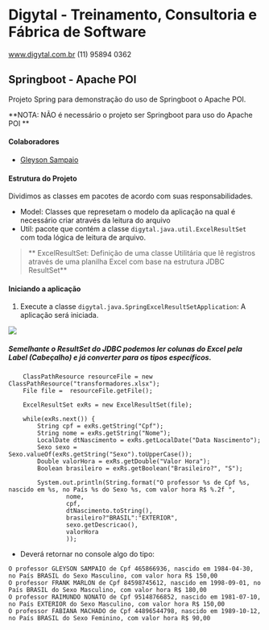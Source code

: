 # Digytal - Treinamento, Consultoria e Fábrica de Software
www.digytal.com.br
(11) 95894 0362

## Springboot - Apache POI

Projeto Spring para demonstração do uso de Springboot o Apache POI.

**NOTA: NÃO é necessário o projeto ser Springboot para uso do Apache POI **

#### Colaboradores
- [Gleyson Sampaio](https://github.com/glysns)

#### Estrutura do Projeto
Dividimos as classes em pacotes de acordo com suas responsabilidades.
- Model: Classes que represetam o modelo da aplicação na qual é necessário criar através da leitura do arquivo
- Util: pacote que contém a classe `digytal.java.util.ExcelResultSet` com toda lógica de leitura de arquivo.

> ** ExcelResultSet: Definição de uma classe Utilitária que lê registros através de uma planilha Excel com base na estrutura JDBC ResultSet**

#### Iniciando a aplicação

1. Execute a classe `digytal.java.SpringExcelResultSetApplication`: A aplicação será iniciada.

![](https://github.com/glysns/java-exemplos/blob/main/spring/spring-poi-excel-resultset/src/main/resources/exrs-poi-sample.png)

##### Semelhante o ResultSet do JDBC podemos ler colunas do Excel pela Label (Cabeçalho) e já converter para os tipos específicos.
```
	ClassPathResource resourceFile = new ClassPathResource("transformadores.xlsx");
	File file =  resourceFile.getFile();

	ExcelResultSet exRs = new ExcelResultSet(file);

	while(exRs.next()) {
		String cpf = exRs.getString("Cpf");
		String nome = exRs.getString("Nome");
		LocalDate dtNascimento = exRs.getLocalDate("Data Nascimento");
		Sexo sexo = Sexo.valueOf(exRs.getString("Sexo").toUpperCase());
		Double valorHora = exRs.getDouble("Valor Hora");
		Boolean brasileiro = exRs.getBoolean("Brasileiro?", "S");

		System.out.println(String.format("O professor %s de Cpf %s, nascido em %s, no País %s do Sexo %s, com valor hora R$ %.2f ",
				nome,
				cpf,
				dtNascimento.toString(),
				brasileiro?"BRASIL":"EXTERIOR",
				sexo.getDescricao(),
				valorHora
				));		
```

* Deverá retornar no console algo do tipo:
```
O professor GLEYSON SAMPAIO de Cpf 465866936, nascido em 1984-04-30, no País BRASIL do Sexo Masculino, com valor hora R$ 150,00 
O professor FRANK MARLON de Cpf 84598745612, nascido em 1998-09-01, no País BRASIL do Sexo Masculino, com valor hora R$ 180,00 
O professor RAIMUNDO NONATO de Cpf 95148766852, nascido em 1981-07-10, no País EXTERIOR do Sexo Masculino, com valor hora R$ 150,00 
O professor FABIANA MACHADO de Cpf 44896544798, nascido em 1989-10-12, no País BRASIL do Sexo Feminino, com valor hora R$ 90,00 
```

